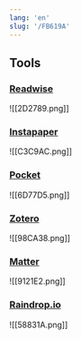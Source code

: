 ```yaml
---
lang: 'en'
slug: '/FB619A'
---
```


## Tools

### [Readwise](https://readwise.io/)

![[2D2789.png]]

### [Instapaper](https://www.instapaper.com/)

![[C3C9AC.png]]

### [Pocket](https://getpocket.com/en/)

![[6D77D5.png]]

### [Zotero](https://www.zotero.org/)

![[98CA38.png]]

### [Matter](https://hq.getmatter.app/)

![[9121E2.png]]

### [Raindrop.io](https://raindrop.io/)

![[58831A.png]]
